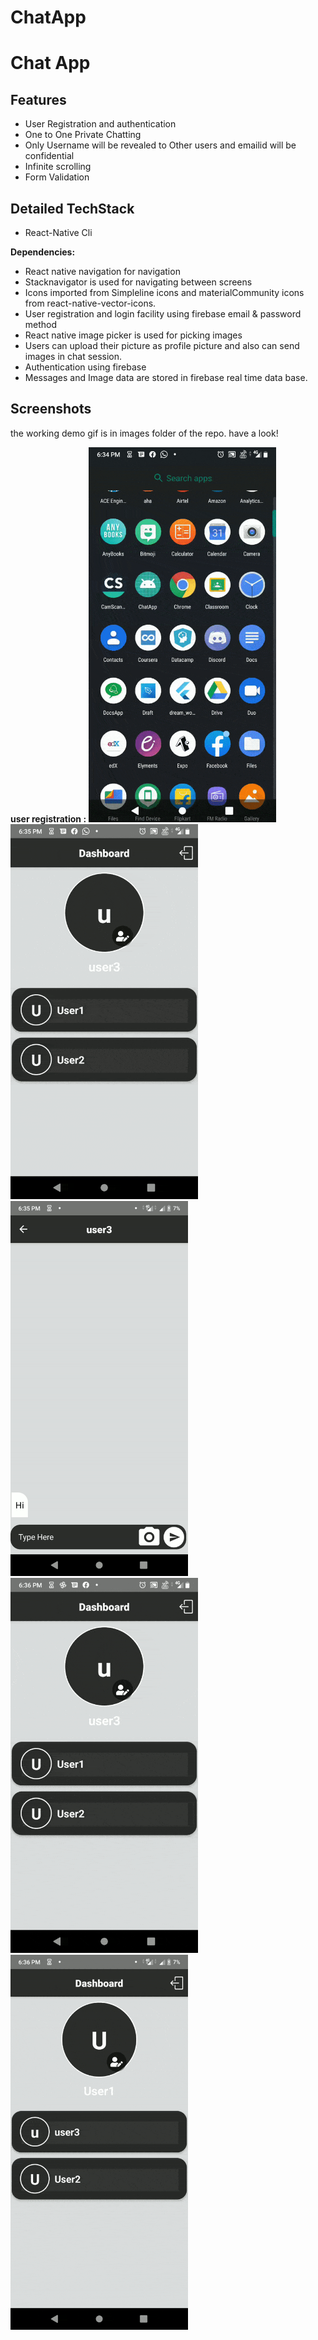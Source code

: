 # ChatApp
# **Chat App**

## **Features**
- User Registration and authentication
- One to One Private Chatting
- Only Username will be revealed to Other users and emailid will be confidential
- Infinite scrolling
- Form Validation

## **Detailed TechStack**

- React-Native Cli

**Dependencies:** 

- React native navigation for navigation
- Stacknavigator is used for navigating between screens
- Icons imported from Simpleline icons and materialCommunity icons from react-native-vector-icons.
- User registration and login facility using firebase email & password method
- React native image picker is used for picking images
- Users can upload their picture as profile picture and also can send images in chat session.
- Authentication using firebase
- Messages and Image data are stored in firebase real time data base.

## **Screenshots**

the working demo gif is in images folder of the repo. have a look!

**user registration :**
<img src="images/first.gif" height="600">
<img src="images/user1_chat.gif" height="600">
<img src="images/user3_chat.gif" height="600"> 
<img src="images/profile_picture_setup.gif" height="600">
<img src="images/profilepic_automatic_update.gif" height="600">
